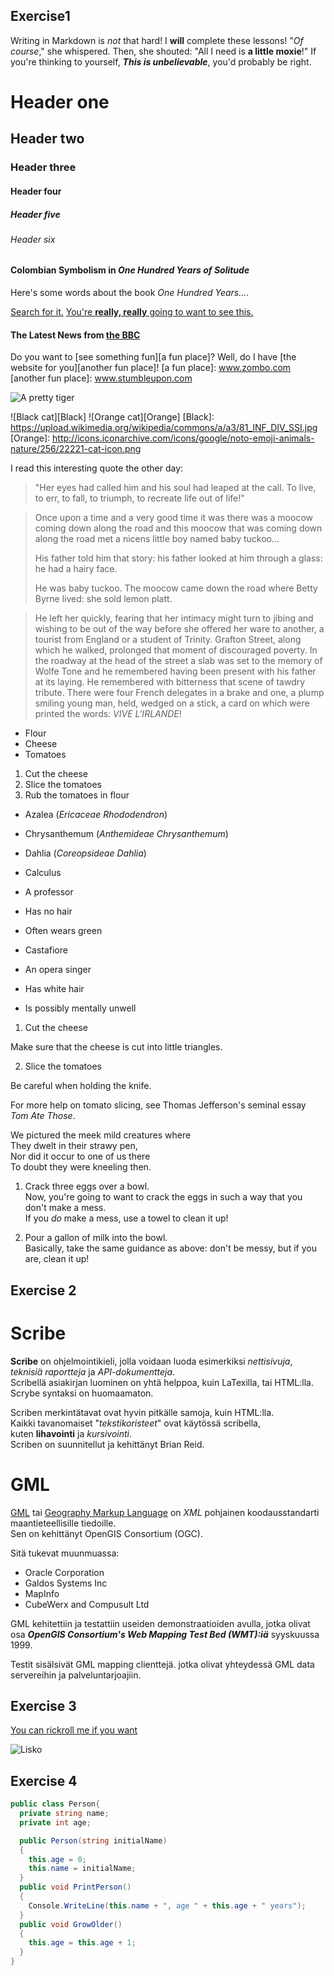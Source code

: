 ## Exercise1

Writing in Markdown is _not_ that hard!
I **will** complete these lessons!
"_Of course_," she whispered. Then, she shouted: "All I need is **a little moxie**!"
If you're thinking to yourself, **_This is unbelievable_**, you'd probably be right.

# Header one
## Header two
### Header three
#### Header four
##### Header five
###### Header six

#### Colombian Symbolism in _One Hundred Years of Solitude_
Here's some words about the book _One Hundred Years..._.

[Search for it.](www.google.com)
[You're **really, really** going to want to see this.](www.dailykitten.com)
#### The Latest News from [the BBC](www.bbc.com/news)

Do you want to [see something fun][a fun place]?
Well, do I have [the website for you][another fun place]!
[a fun place]: www.zombo.com
[another fun place]: www.stumbleupon.com

![A pretty tiger](https://upload.wikimedia.org/wikipedia/commons/5/56/Tiger.50.jpg)


![Black cat][Black]
![Orange cat][Orange]
[Black]: https://upload.wikimedia.org/wikipedia/commons/a/a3/81_INF_DIV_SSI.jpg
[Orange]: http://icons.iconarchive.com/icons/google/noto-emoji-animals-nature/256/22221-cat-icon.png

I read this interesting quote the other day:
> "Her eyes had called him and his soul had leaped at the call. To live, to err, to fall, to triumph, to recreate life out of life!"

>Once upon a time and a very good time it was there was a moocow coming down along the road and this moocow that was coming down along the road met a nicens little boy named baby tuckoo...
>
>His father told him that story: his father looked at him through a glass: he had a hairy face.
>
>He was baby tuckoo. The moocow came down the road where Betty Byrne lived: she sold lemon platt.

>He left her quickly, fearing that her intimacy might turn to jibing and wishing to be out of the way before she offered her ware to another, a tourist from England or a student of Trinity. Grafton Street, along which he walked, prolonged that moment of discouraged poverty. In the roadway at the head of the street a slab was set to the memory of Wolfe Tone and he remembered having been present with his father at its laying. He remembered with bitterness that scene of tawdry tribute. There were four French delegates in a brake and one, a plump smiling young man, held, wedged on a stick, a card on which were printed the words: _VIVE L'IRLANDE_!

* Flour
* Cheese
* Tomatoes

1. Cut the cheese
2. Slice the tomatoes
3. Rub the tomatoes in flour

* Azalea (_Ericaceae Rhododendron_)
* Chrysanthemum (_Anthemideae Chrysanthemum_)
* Dahlia (_Coreopsideae Dahlia_)

* Calculus
 * A professor
 * Has no hair
 * Often wears green
* Castafiore
 * An opera singer
 * Has white hair
  * Is possibly mentally unwell

  1. Cut the cheese

 Make sure that the cheese is cut into little triangles.

2. Slice the tomatoes

 Be careful when holding the knife.

 For more help on tomato slicing, see Thomas Jefferson's    seminal essay _Tom Ate Those_.

 We pictured the meek mild creatures where  
They dwelt in their strawy pen,  
Nor did it occur to one of us there  
To doubt they were kneeling then.

1. Crack three eggs over a bowl.  
 Now, you're going to want to crack the eggs in such a way that you don't make a mess.  
If you _do_ make a mess, use a towel to clean it up!

2. Pour a gallon of milk into the bowl.  
 Basically, take the same guidance as above: don't be messy, but if you are, clean it up!

 ## Exercise 2

 # Scribe

  **Scribe** on ohjelmointikieli, jolla voidaan luoda esimerkiksi _nettisivuja_,   
 _teknisiä raportteja_ ja _API-dokumentteja_.  
 Scribellä asiakirjan luominen on yhtä helppoa, kuin LaTexilla, tai HTML:lla.  
 Scrybe syntaksi on huomaamaton.  

  Scriben merkintätavat ovat hyvin pitkälle samoja, kuin HTML:lla.  
 Kaikki tavanomaiset "_tekstikoristeet_" ovat käytössä scribella,  
 kuten **lihavointi** ja _kursivointi_.  
 Scriben on suunnitellut ja kehittänyt Brian Reid.

 # GML

 [GML][GML] tai [Geography Markup Language][GML] on _XML_ pohjainen koodausstandarti maantieteellisille tiedoille.  
Sen on kehittänyt OpenGIS Consortium (OGC).

 Sitä tukevat muunmuassa:
 * Oracle Corporation
 * Galdos Systems Inc
 * MapInfo
 * CubeWerx and Compusult Ltd

 GML kehitettiin ja testattiin useiden demonstraatioiden avulla, 
 jotka olivat osa **_OpenGIS Consortium's Web Mapping Test Bed (WMT):iä_** syyskuussa 1999.  

 Testit sisälsivät GML mapping clienttejä. 
 jotka olivat yhteydessä GML data servereihin ja palveluntarjoajiin.

[GML]: https://www.w3.org/Mobile/posdep/GMLIntroduction.html



## Exercise 3

[You can rickroll me if you want][video]

![Lisko](https://images.cdn.yle.fi/image/upload/f_auto,fl_progressive/q_88/w_2131,h_1198,c_crop,x_0,y_100/w_1100,h_620,c_fit/v1442334776/17-3352355f84833d1153.jpg)

[video]: https://www.youtube.com/watch?v=dQw4w9WgXcQ


## Exercise 4
```csharp
public class Person{
  private string name;
  private int age;

  public Person(string initialName)
  {
    this.age = 0;
    this.name = initialName;
  }
  public void PrintPerson()
  {
    Console.WriteLine(this.name + ", age " + this.age + " years");
  }
  public void GrowOlder()
  {
    this.age = this.age + 1;
  }
}
```
